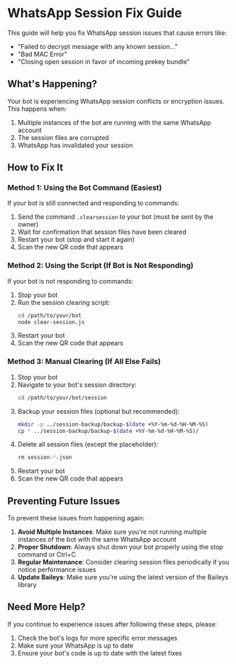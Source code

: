 # WhatsApp Session Fix Guide

This guide will help you fix WhatsApp session issues that cause errors like:
- "Failed to decrypt message with any known session..."
- "Bad MAC Error"
- "Closing open session in favor of incoming prekey bundle"

## What's Happening?

Your bot is experiencing WhatsApp session conflicts or encryption issues. This happens when:
1. Multiple instances of the bot are running with the same WhatsApp account
2. The session files are corrupted
3. WhatsApp has invalidated your session

## How to Fix It

### Method 1: Using the Bot Command (Easiest)

If your bot is still connected and responding to commands:

1. Send the command `.clearsession` to your bot (must be sent by the owner)
2. Wait for confirmation that session files have been cleared
3. Restart your bot (stop and start it again)
4. Scan the new QR code that appears

### Method 2: Using the Script (If Bot is Not Responding)

If your bot is not responding to commands:

1. Stop your bot
2. Run the session clearing script:
   ```bash
   cd /path/to/your/bot
   node clear-session.js
   ```
3. Restart your bot
4. Scan the new QR code that appears

### Method 3: Manual Clearing (If All Else Fails)

1. Stop your bot
2. Navigate to your bot's session directory:
   ```bash
   cd /path/to/your/bot/session
   ```
3. Backup your session files (optional but recommended):
   ```bash
   mkdir -p ../session-backup/backup-$(date +%Y-%m-%d-%H-%M-%S)
   cp * ../session-backup/backup-$(date +%Y-%m-%d-%H-%M-%S)/
   ```
4. Delete all session files (except the placeholder):
   ```bash
   rm session-*.json
   ```
5. Restart your bot
6. Scan the new QR code that appears

## Preventing Future Issues

To prevent these issues from happening again:

1. **Avoid Multiple Instances**: Make sure you're not running multiple instances of the bot with the same WhatsApp account
2. **Proper Shutdown**: Always shut down your bot properly using the stop command or Ctrl+C
3. **Regular Maintenance**: Consider clearing session files periodically if you notice performance issues
4. **Update Baileys**: Make sure you're using the latest version of the Baileys library

## Need More Help?

If you continue to experience issues after following these steps, please:
1. Check the bot's logs for more specific error messages
2. Make sure your WhatsApp is up to date
3. Ensure your bot's code is up to date with the latest fixes